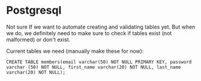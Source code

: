 # Postgresql
Not sure If we want to automate creating and validating tables yet. But when we do, we definitely need to make sure to check if tables exist (not malformed) or don't exist. 

Current tables we need (manually make these for now):

`CREATE TABLE members(email varchar(50) NOT NULL PRIMARY KEY, password varchar (50) NOT NULL, first_name varchar(20) NOT NULL, last_name varchar(20) NOT NULL);`